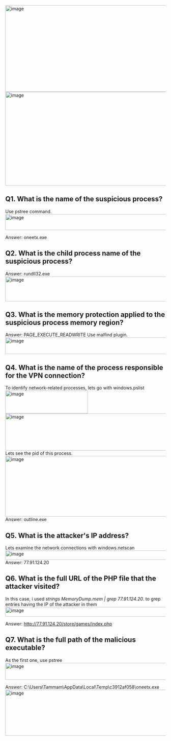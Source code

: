 <img width="1357" height="271" alt="image" src="https://github.com/user-attachments/assets/30a185e4-aae0-42ac-8e40-0c202e9ef5ac" />

<img width="1081" height="294" alt="image" src="https://github.com/user-attachments/assets/bbb64f7a-50c5-4277-814c-32c534737b55" />

## Q1. What is the name of the suspicious process?
Use pstree command.<img width="624" height="50" alt="image" src="https://github.com/user-attachments/assets/425701ab-bebe-40a2-b1cd-873ae699e14f" />

Answer: oneetx.exe
## Q2. What is the child process name of the suspicious process?
Answer: rundll32.exe
<img width="588" height="78" alt="image" src="https://github.com/user-attachments/assets/68a73ef4-5412-4175-987c-b31828f12ff4" />

## Q3. What is the memory protection applied to the suspicious process memory region?
Answer: PAGE_EXECUTE_READWRITE
Use malfind plugin.
<img width="1725" height="52" alt="image" src="https://github.com/user-attachments/assets/f7f1db42-c406-4c50-9eda-e4f32a01f096" />


## Q4. What is the name of the process responsible for the VPN connection?
To identify network-related processes, lets go with windows.pslist 
<img width="259" height="72" alt="image" src="https://github.com/user-attachments/assets/5a8c5b77-8087-4af2-8e6e-cc0e87b70755" />
<img width="613" height="116" alt="image" src="https://github.com/user-attachments/assets/80d7bcab-307a-49a5-9c89-b1736054094c" />
Lets see the pid of this process.
<img width="587" height="190" alt="image" src="https://github.com/user-attachments/assets/c9b26223-4872-4ce8-bbb4-7ba7997bf8f7" />
Answer: outline.exe
## Q5. What is the attacker's IP address?
Lets examine the network connections with windows.netscan
<img width="879" height="29" alt="image" src="https://github.com/user-attachments/assets/cbd25a03-823c-4bde-8517-1ad38b7e3490" />
Answer: 77.91.124.20
## Q6. What is the full URL of the PHP file that the attacker visited?
In this case, i used *strings MemoryDump.mem | grep 77.91.124.20*. to grep entries having the IP of the attacker in them
<img width="676" height="30" alt="image" src="https://github.com/user-attachments/assets/76e5095b-7ee2-45e6-8083-51ecfb98d45c" />

Answer: http://77.91.124.20/store/games/index.php
## Q7. What is the full path of the malicious executable?
As the first one, use pstree
<img width="516" height="53" alt="image" src="https://github.com/user-attachments/assets/6e1e36c6-0f37-432b-b43d-cffe00052f42" />

Answer: C:\Users\Tammam\AppData\Local\Temp\c3912af058\oneetx.exe
<img width="518" height="144" alt="image" src="https://github.com/user-attachments/assets/d23c3eb7-b2aa-4d95-8a9f-e9d0e5096b51" />
